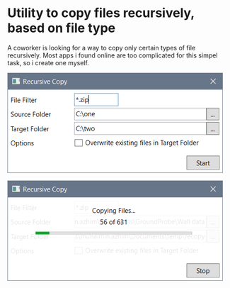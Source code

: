 # Utility to copy files recursively, based on file type

A coworker is looking for a way to copy only certain types of file recursively. Most apps i found online are too complicated for this simpel task, so i create one myself.

![screenshot](/screenshot.png?raw=true)

![screenshot-progress](/screenshot-progress.png?raw=true)
